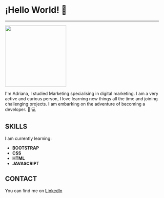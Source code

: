 # ¡Hello World! 👋 
***

<img src="asset/IMG_9880.png" width="200">


I'm Adriana, I studied Marketing specialising in digital marketing. I am a very active and curious person, I love learning new things all the time and joining challenging projects. I am embarking on the adventure of becoming a developer. 🚀 💻

## SKILLS

I am currently learning:
* **BOOTSTRAP**
* **CSS**
* **HTML**
* **JAVASCRIPT**

## CONTACT

You can find me on [LinkedIn](https://www.linkedin.com/in/adriana-chiquito-proa%C3%B1o-064a6011b/)


